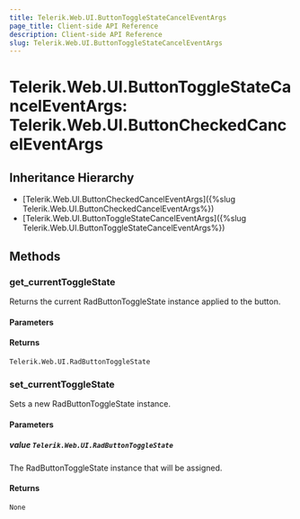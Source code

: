 ```yaml
---
title: Telerik.Web.UI.ButtonToggleStateCancelEventArgs
page_title: Client-side API Reference
description: Client-side API Reference
slug: Telerik.Web.UI.ButtonToggleStateCancelEventArgs
---
```


# Telerik.Web.UI.ButtonToggleStateCancelEventArgs: Telerik.Web.UI.ButtonCheckedCancelEventArgs 

## Inheritance Hierarchy

* [Telerik.Web.UI.ButtonCheckedCancelEventArgs]({%slug Telerik.Web.UI.ButtonCheckedCancelEventArgs%})
* [Telerik.Web.UI.ButtonToggleStateCancelEventArgs]({%slug Telerik.Web.UI.ButtonToggleStateCancelEventArgs%})

## Methods

###  get_currentToggleState

Returns the current RadButtonToggleState instance applied to the button.

#### Parameters

#### Returns

`Telerik.Web.UI.RadButtonToggleState` 

###  set_currentToggleState

Sets a new RadButtonToggleState instance.

#### Parameters

##### value `Telerik.Web.UI.RadButtonToggleState`

The RadButtonToggleState instance that will be assigned.

#### Returns

`None`